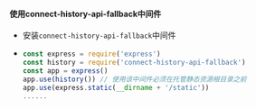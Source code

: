 #### 使用connect-history-api-fallback中间件

- 安装`connect-history-api-fallback`中间件

- ~~~javascript
  const express = require('express')
  const history = require('connect-history-api-fallback')
  const app = express()
  app.use(history()) // 使用该中间件必须在托管静态资源根目录之前
  app.use(express.static(__dirname + '/static'))
  ......
  ~~~